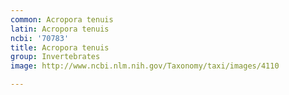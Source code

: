 ```yaml
---
common: Acropora tenuis
latin: Acropora tenuis
ncbi: '70783'
title: Acropora tenuis
group: Invertebrates
image: http://www.ncbi.nlm.nih.gov/Taxonomy/taxi/images/4110

---
```

